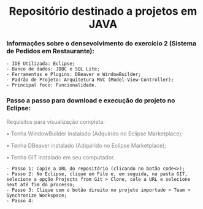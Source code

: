 <h1 align="center">Repositório destinado a projetos em JAVA</h1>

<h3 align=left>Informações sobre o densevolvimento do exercício 2 (Sistema de Pedidos em Restaurante):</h3>

    - IDE Utilizada: Eclipse;
    - Banco de dados: JDBC e SQL Lite;
    - Ferramentas e Plugins: DBeaver e WindowBuilder;
    - Padrão de Projeto: Arquitetura MVC (Model-View-Controller);
    - Principal foco: Funcionalidade.

<h3 align=left>Passo a passo para download e execução do projeto no Eclipse:</h3>
    
<p style="color: #808080;"><span>Requisitos para visualização completa:</span></p>
<p style="color: #808080;">• Tenha WindowBuilder instalado (Adquirido no Eclipse Marketplace);</p>
<p style="color: #808080;">• Tenha DBeaver instalado (Adquirido no Eclipse Marketplace);</p>
<p style="color: #808080;">• Tenha GIT instalado em seu computador.</p>
    
    - Passo 1: Copie a URL do repositório (clicando no botão code<>);
    - Passo 2: No Eclipse, clique em File e, em seguida, na pasta GIT, selecione a opção Projects from Git > Clone, cole a URL e selecione next até fim do processo;
    - Passo 3: Clique com o botão direito no projeto importado > Team > Synchronize Workspace;
    - Passo 4:
